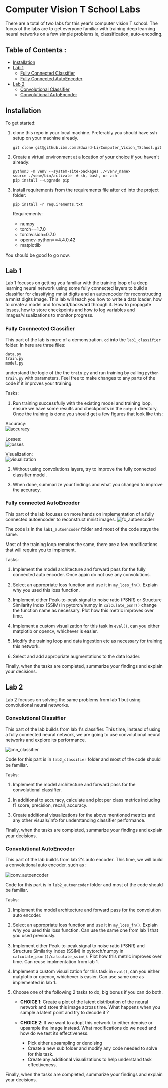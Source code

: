 # Computer Vision T School Labs

There are a total of two labs for this year's computer vision T school. The focus of the labs are to get everyone familiar with training deep learning neural networks on a few simple problems ie, classification, auto-encoding.  

## Table of Contents :

-  [Installation](#installation)
-  [Lab 1](#Lab_1)
	*  [Fully Connected Classifier](#Fully_Connected_Classifier)
    *  [Fully Connected AutoEncoder](#Fully_Connected_Autoencoder)
-  [Lab 2](#Lab_2)
	*  [Convolutional Classifier](#Convolutional_Classifier)
    *  [Convolutional AutoEncoder](#Convolutional_Autoencoder)


## Installation 

To get started:  
1. clone this repo in your local machine. Preferably you should have ssh setup on your machine already.

    `git clone git@github.ibm.com:Edward-Li/Computer_Vision_TSchool.git`

2. Create a virtual environment at a location of your choice if you haven't already:
    
    ```
    python3 -m venv --system-site-packages ./<venv_name>
    source ./venv/bin/activate  # sh, bash, or zsh
    pip install --upgrade pip
    ```

3. Install requirements from the requirements file after cd into the project folder:

    `pip install -r requirements.txt`
    
     Requirements:
   
      *  numpy  
      *  torch==1.7.0  
      *  torchvision=0.7.0  
      *  opencv-python==4.4.0.42
      *  matplotlib
   
You should be good to go now. 

## Lab 1 

Lab 1 focuses on getting you familiar with the training loop of a deep learning neural network using some fully connected layers to build a classifier for classifying mnist digits and an autoencoder for reconstructing a mnist digits image. This lab will teach you how to write a data loader, how to create a model and forward/backward through it. How to propagate losses, how to store checkpoints and how to log variables and images/visualizations to monitor progress.

### Fully Coonnected Classifier

This part of the lab is more of a demonstration. `cd` into the `lab1_classifier` folder. In here are three files:

```
data.py
train.py
model.py
```

understand the logic of the the `train.py` and run training by calling `python train.py` with parameters. Feel free to make changes to any parts of the code if it improves your training. 

Tasks:
1. Run training successfully with the existing model and training loop, ensure we have some results and checkpoints in the `output` directory.
Once the training is done you should get a few figures that look like this:
   
Accuracy:  
![accuracy](./docs/accuracy.png)

Losses:  
![losses](./docs/loss_charts.png)

Visualization:  
![visualization](./docs/visualization.png)

2. Without using convolutions layers, try to improve the fully connected classifier model. 

3. When done, summarize your findings and what you changed to improve the accuracy. 


### Fully connected AutoEncoder 

This part of the lab focuses on more hands on implementation of a fully connected autoencoder to reconstruct mnist images.
![fc_autoencoder](./docs/linear_autoencoder.png)

The code is in the `lab1_autoencoder` folder and most of the code stays the same. 

Most of the training loop remains the same, there are a few modifications that will require you to implement. 

Tasks:

1. Implement the model architecture and forward pass for the fully connected auto encoder. Once again do not use any convolutions. 

2. Select an appropriate loss function and use it in `my_loss_fn()`. Explain why you used this loss function. 

3. Implement either Peak-to-peak signal to noise ratio (PSNR) or Structure Similarity Index (SSIM) in pytorch/numpy in `calculate_psnr()` change the function name as necessary. Plot how this metric improves over time. 

4. Implement a custom visualization for this task in `eval()`, can you either matplotib or opencv, whichever is easier.  

5. Modify the training loop and data ingestion etc as necessary for training this network. 

6. Select and add appropriate augmentations to the data loader. 

Finally, when the tasks are completed, summarize your findings and explain your decisions. 


## Lab 2

Lab 2 focuses on solving the same problems from lab 1 but using convolutional neural networks. 

### Convolutional Classifier

This part of the lab builds from lab 1's classifier. This time, instead of using a fully connected neural network, we are going to use convolutional neural networks and explore its performance. 

![cnn_classifier](./docs/cnn_classifier.png)

Code for this part is in `lab2_classifier` folder and most of the code should be familiar. 

Tasks:

1. Implement the model architecture and forward pass for the convolutional classifier. 

2. In additional to accuracy, calculate and plot per class metrics including f1 score, precision, recall, accuracy. 

3. Create additional visualizations for the above mentioned metrics and any other visuals/info for understanding classifier performance. 

Finally, when the tasks are completed, summarize your findings and explain your decisions. 


### Convolutional AutoEncoder 

This part of the lab builds from lab 2's auto encoder. This time, we will build a convolutional auto encoder. such as :

![conv_autoencoder](./docs/conv_autoencoder.png)

Code for this part is in `lab2_autoencoder` folder and most of the code should be familiar. 

Tasks:

1. Implement the model architecture and forward pass for the convolution auto encoder.

2. Select an appropriate loss function and use it in `my_loss_fn()`. Explain why you used this loss function. Can use the same one from lab 1 that you used previously.

3. Implement either Peak-to-peak signal to noise ratio (PSNR) and Structure Similarity Index (SSIM) in pytorch/numpy in `calculate_psnr()/calculate_ssim()`. Plot how this metric improves over time. Can reuse implmentation from lab 1. 

4. Implement a custom visualization for this task in `eval()`, can you either matplotib or opencv, whichever is easier.  Can use same one as implemented in lab 1. 

5. Choose one of the following 2 tasks to do, big bonus if you can do both. 

   -  **CHOICE 1**: Create a plot of the latent distribution of the neural network and store this image across time. What happens when you sample a latent point and try to decode it ?
      
   -  **CHOICE 2**: If we want to adopt this network to either denoise or upsample the image instead. What modifications do we need and how do we test its effectiveness.
      *  Pick either upsampling or denoising 
      *  Create a new sub folder and modify any code needed to solve for this task. 
      *  Create any additional visualizations to help understand task effectiveness. 

Finally, when the tasks are completed, summarize your findings and explain your decisions. 

